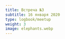 ```yaml
---
title: Встреча №3
subtitle: 16 января 2020
type: logbook/meetup
weight: 3
image: elephants.webp
---
```

